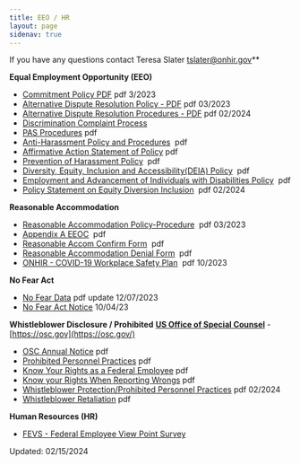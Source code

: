 ```yaml
---
title: EEO / HR
layout: page
sidenav: true
---
```


If you have any questions contact Teresa Slater [tslater@onhir.gov](mailto:tslater@onhir.gov?subject=EEO/HR%20question20from%20onhir.gov%20link)**

**Equal Employment Opportunity (EEO)**
*   [Commitment Policy PDF]({{site.baseurl}}/assets/documents/eeo/EEO-Policy-Statement.pdf) pdf 3/2023
*   [Alternative Dispute Resolution Policy - PDF]({{site.baseurl}}/assets/documents/eeo/Alternative-Dispute-Resolution-Policy.pdf) pdf 03/2023
*   [Alternative Dispute Resolution Procedures - PDF]({{site.baseurl}}/assets/documents/eeo/Alternative_Dispute_Resolution_Procedures.pdf) pdf 02/2024
*   [Discrimination Complaint Process](EEO-DISCRIMINATION-COMPLAINT-PROCESS.html)
*   [PAS Procedures]({{site.baseurl}}/assets/documents/eeo/PAS.pdf)  pdf
*   [Anti-Harassment Policy and Procedures]({{site.baseurl}}/assets/documents/eeo/Harassment.pdf)  pdf
*   [Affirmative Action Statement of Policy]({{site.baseurl}}/assets/documents/eeo/Affirmative-Action-Statement-of-Policy.pdf) pdf
*   [Prevention of Harassment Policy]({{site.baseurl}}/assets/documents/policy/Prevention_of_Harassment_Policy.pdf)  pdf
*   [Diversity, Equity, Inclusion and Accessibility(DEIA) Policy]({{site.baseurl}}/assets/documents/policy/DEIA_Policy.pdf)  pdf
*   [Employment and Advancement of Individuals with Disabilities Policy]({{site.baseurl}}/assets/documents/policy/Individuals_with_Disabilities_Policy.pdf)  pdf
*   [Policy Statement on Equity Diversion Inclusion]({{site.baseurl}}/assets/documents/eeo/Policy_Statement_on_Equity_Diversion_Inc.pdf)  pdf  02/2024

**Reasonable Accommodation**
*   [Reasonable Accommodation Policy-Procedure]({{site.baseurl}}/assets/documents/policy/Reasonable_Accommodation_Policy-Procedures.pdf)  pdf  03/2023
*   [Appendix A EEOC]({{site.baseurl}}/assets/documents/policy/Appendix_A_EEOC.pdf)  pdf
*   [Reasonable Accom Confirm Form]({{site.baseurl}}/assets/documents/eeo/Reasonable_Accom_Confirm_Form.pdf)  pdf
*   [Reasonable Accommodation Denial Form]({{site.baseurl}}/assets/documents/eeo/Reasonable_Accommodation_Denial_Form.pdf)  pdf
*   [ONHIR - COVID-19 Workplace Safety Plan]({{site.baseurl}}/assets/documents/eeo/COVID-19_Workforce_Task_Force_Safety_Gidelines.pdf)  pdf 10/2023

**No Fear Act**

*   [No Fear Data]({{site.baseurl}}/assets/documents/eeo/No-FEAR-DATA.pdf) pdf update 12/07/2023  
*   [No Fear Act Notice]({{site.baseurl}}/assets/documents/eeo/No-Fear-Act-Notice.pdf) 10/04/23

**Whistleblower Disclosure / Prohibited**
**[US Office of Special Counsel](https://osc.gov "US Office of Special Counsel")** - [https://osc.gov](https://osc.gov/)

*   [OSC Annual Notice]({{site.baseurl}}/assets/documents/eeo/OSC-Certification.pdf) pdf
*   [Prohibited Personnel Practices]({{site.baseurl}}/assets/documents/eeo/Prohibited%20Personnel%20Practices.pdf) pdf
*   [Know Your Rights as a Federal Employee]({{site.baseurl}}/assets/documents/eeo/Know%20Your%20Rights%20as%20a%20Federal%20Employee.pdf) pdf
*   [Know your Rights When Reporting Wrongs]({{site.baseurl}}/assets/documents/eeo/Know%20your%20Rights%20When%20Reporting%20Wrongs.pdf) pdf
*   [Whistleblower Protection/Prohibited Personnel Practices]({{site.baseurl}}/assets/documents/eeo/Whistleblower_Protection-Prohibited_Personnel_Practices.pdf) pdf  02/2024
*   [Whistleblower Retaliation]({{site.baseurl}}/assets/documents/eeo/Whistleblower%20Retaliation.pdf) pdf

**Human Resources (HR)**
*   [FEVS - Federal Employee View Point Survey](../employee-survey/index.html)

Updated: 02/15/2024
